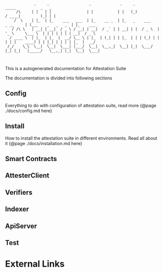 ```text
             _     _                  _             _     _                      _____           _   _          
     /\     | |   | |                | |           | |   (_)                    / ____|         (_) | |         
    /  \    | |_  | |_    ___   ___  | |_    __ _  | |_   _    ___    _ __     | (___    _   _   _  | |_    ___ 
   / /\ \   | __| | __|  / _ \ / __| | __|  / _` | | __| | |  / _ \  | '_ \     \___ \  | | | | | | | __|  / _ \
  / ____ \  | |_  | |_  |  __/ \__ \ | |_  | (_| | | |_  | | | (_) | | | | |    ____) | | |_| | | | | |_  |  __/
 /_/    \_\  \__|  \__|  \___| |___/  \__|  \__,_|  \__| |_|  \___/  |_| |_|   |_____/   \__,_| |_|  \__|  \___|
                                                                                                                
                                                                                                                         
```                                                                           
This is a autogenerated documentation for Attestation Suite

The documentation is divided into following sections

## Config

Everything to do with configuration of attestation suite, read more {@page ./docs/config.md here}

## Install

How to install the attestation suite in different environments. Read all about it {@page ./docs/installation.md here}

## Smart Contracts

## AttesterClient

## Verifiers

## Indexer

## ApiServer

## Test

# External Links 